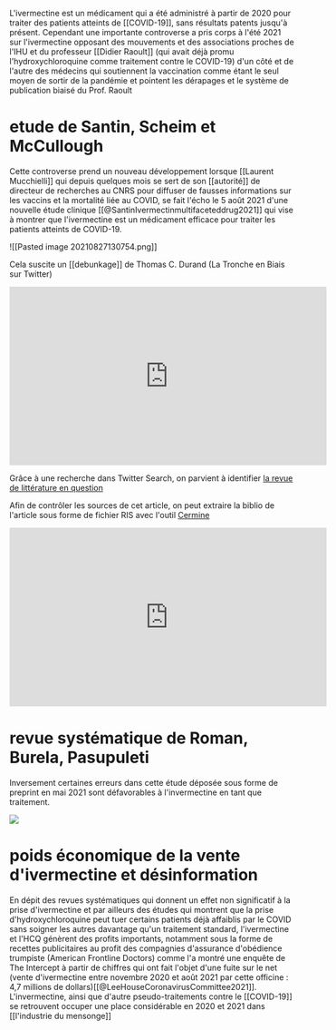 L'ivermectine est un médicament qui a été administré à partir de 2020 pour traiter des patients atteints de [[COVID-19]], sans résultats patents jusqu'à présent. 
Cependant une importante controverse a pris corps à l'été 2021 sur l'ivermectine opposant des mouvements et des associations proches de l'IHU et du professeur [[Didier Raoult]] (qui avait déjà promu l'hydroxychloroquine comme traitement contre le COVID-19) d'un côté et de l'autre des médecins qui soutiennent la vaccination comme étant le seul moyen de sortir de la pandémie et pointent les dérapages et le système de publication biaisé du Prof. Raoult

# etude de Santin, Scheim et McCullough

Cette controverse prend un nouveau développement lorsque [[Laurent Mucchielli]] qui depuis quelques mois se sert de son [[autorité]] de directeur de recherches au CNRS pour diffuser de fausses informations sur les vaccins et la mortalité liée au COVID, se fait l'écho le 5 août 2021 d'une nouvelle étude clinique [[@SantinIvermectinmultifaceteddrug2021]] qui vise à montrer que l'ivermectine est un médicament efficace pour traiter les patients atteints de COVID-19. 

![[Pasted image 20210827130754.png]]

Cela suscite un [[debunkage]] de Thomas C. Durand (La Tronche en Biais sur Twitter)

<iframe width="560" height="315" src="https://www.youtube.com/embed/jIFPEauoEPs?controls=0&amp;start=2844" title="YouTube video player" frameborder="0" allow="accelerometer; autoplay; clipboard-write; encrypted-media; gyroscope; picture-in-picture" allowfullscreen></iframe>

Grâce à une recherche dans Twitter Search, on parvient à identifier [la revue de littérature en question](https://www-sciencedirect-com.passerelle.univ-rennes1.fr/science/article/pii/S2052297521000883)

Afin de contrôler les sources de cet article, on peut extraire la biblio de l'article sous forme de fichier RIS avec l'outil [Cermine](https://cermine.ceon.pl)



<iframe width="560" height="315" src="https://www.youtube.com/embed/K60XTBQpbpY" title="YouTube video player" frameborder="0" allow="accelerometer; autoplay; clipboard-write; encrypted-media; gyroscope; picture-in-picture" allowfullscreen></iframe>

# revue systématique de Roman, Burela, Pasupuleti

Inversement certaines erreurs dans cette étude déposée sous forme de preprint en mai 2021 sont défavorables à l'invermectine en tant que traitement. 

![](ivermectin_preprint.png)

# poids économique de la vente d'ivermectine et désinformation

En dépit des revues systématiques qui donnent un effet non significatif à la prise d'ivermectine et par ailleurs des études qui montrent que la prise d'hydroxychloroquine peut tuer certains patients déjà affaiblis par le COVID sans soigner les autres davantage qu'un traitement standard, l'ivermectine et l'HCQ génèrent des profits importants, notamment sous la forme de recettes publicitaires au profit des compagnies d'assurance d'obédience trumpiste (American Frontline Doctors) comme l'a montré une enquête de The Intercept à partir de chiffres qui ont fait l'objet d'une fuite sur le net (vente d'ivermectine entre novembre 2020 et août 2021 par cette officine : 4,7 millions de dollars)[[@LeeHouseCoronavirusCommittee2021]]. L'invermectine, ainsi que d'autre pseudo-traitements contre le [[COVID-19]] se retrouvent occuper une place considérable en 2020 et 2021 dans [[l'industrie du mensonge]]